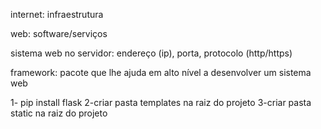internet: infraestrutura 

web: software/serviços


sistema web no servidor: endereço (ip), porta, protocolo (http/https)


framework: pacote que lhe ajuda em alto nível a desenvolver um sistema web


1- pip install flask
2-criar pasta templates na raiz do projeto
3-criar pasta static na raiz do projeto
